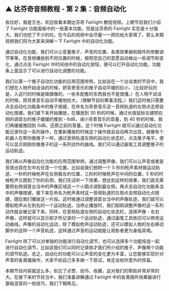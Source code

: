 ## ▲ 达芬奇音频教程 - 第 2 集：音频自动化

各位好，我是王也，欢迎收看本期达芬奇 Fairlight 教程视频。上期节目我们介绍了 Fairlight 功能面板中的一些基本功能，但是达芬奇的 Fairlight 实在是十分强大，我们也挖了不少的坑，在今后的视频中会尽量一一把坑给大家填了。那么本期视频我们将为大家来讲解一下 Fairlight 中的自动化功能。

通过自动化功能，我们可以让音量推子、声音的位置、各类效果器和插件的参数调节等等，在音频播放到不同位置的时候，按照您自己的意愿自动做出一些调节和变化，通过点击 Fairlight 中时间线中的自动化按钮，便可以打开自动化功能，功能条上面显示了可以进行自动化调整的功能。

我们以第一个推子自动化功能的应用范围举例，比如说在一个访谈类的节目中，我们想在人物开始说话的时候，把背景音乐的推子自动平缓的拉小，（比较好玩的是，入这行的时候是做摄像的，一些多配套的东西我也不是很懂。）在人物不说话的时候，把背景音乐自动平缓地拉大，（理解节目的赛事流程。）我们这时候只需要点击自动化功能条中的推子按键，在命名为背景音乐这一音频轨道的左侧点击预自动化按键。我们接下来开始播放，在播放到 30 秒的时候，通过长按鼠标左键把右侧的调音台的推子缓缓的推到 - 6dB，减小背景音乐的音量，到 40 秒的时候，我们再缓缓推回到 0dB，还原之前的音量。这个时候 Fairlight 就可以通过自动化功能记录你这一系列操作，在重新播放的时候这个操作就会自动再次出现，就像有个机器人在帮你推推子一样。通过音频轨道左侧的自动化状态栏，点击推子电平，便可以显示刚刚你推推子的这一系列动作的曲线。我们可以通过画笔工具调整推子的运动轨迹。



我们再以声像自动化功能的应用范围举例，通过调整声像，我们可以让声音或者是音效出现在左中右任意一个位置，比如说我们想把一个 5 秒的枪声素材做运动轨迹，一秒的时候枪声在左侧极左的位置，三秒的时候枪声在中间的位置，5 秒的时候枪声又跑到了你的右侧，我们先试听一下效果。想达到这样的效果，我们首先需要把右侧调音台当中的声像区域这一个小圆点调到最左侧，再点击自动化功能条当中的声像按键，接下来在命名为枪声素材这一音频轨道的左侧点击预自动化点按键，随后我们播放这一片段。这时候通过调整调音台当中的声像轨迹，我们就可以模拟枪声从左到右的一个运动轨迹。当停止播放时，我们刚刚调整声像的这一系列动作就会被记录下来。同样，在音频轨道左侧的自动化状态栏，选择声像 - 左右声像，这样就可以显示刚才所记录的一个运动轨迹，通过画笔工具依旧可以修改运动曲线。声像的自动化运动，除了模拟枪声运动轨迹，还可以模拟人物的左右移动脚步的这样一个声音轨迹，这样通过声音的运动就能让观影者更为身临其境。

Fairlight 除了可以对单独的功能进行自动化调节，也可以选择多个功能拴连一起进行自动化调节，比如说我们可以同时记录刚才我们所介绍的推子、声像两个功能的调节轨迹。总之，自动化的功能可以让声音的变化更为丰富，让您能够实现针对声音的各类骚操作，大家不妨自己多多做一下尝试，肯定会给你意外的惊喜。

本期节目内容就这么多，别忘了点赞、投币、收藏，这对我们的帮助非常非常的大。在接下来的节目当中，我们准备讲解通过 Fairlight 中的各类插件效果器进行基础混音的一些技巧，我们下期再见。


